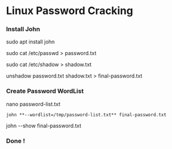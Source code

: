 # Linux Password Cracking

### Install John

sudo apt install john

sudo cat /etc/passwd > password.txt

sudo cat /etc/shadow > shadow.txt

unshadow password.txt shadow.txt > final-password.txt

### Create Password WordList

nano password-list.txt

    john **--wordlist=/tmp/password-list.txt** final-password.txt 

john --show final-password.txt 

### Done !
